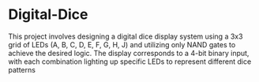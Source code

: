 # Digital-Dice
This project involves designing a digital dice display system using a 3x3 grid of LEDs (A, B, C, D, E, F, G, H, J) and utilizing only NAND gates to achieve the desired logic. The display corresponds to a 4-bit binary input, with each combination lighting up specific LEDs to represent different dice patterns
